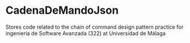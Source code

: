 # CadenaDeMandoJson
Stores code related to the chain of command design pattern practice for ingeniería de Software Avanzada (322) at Universidad de Málaga
